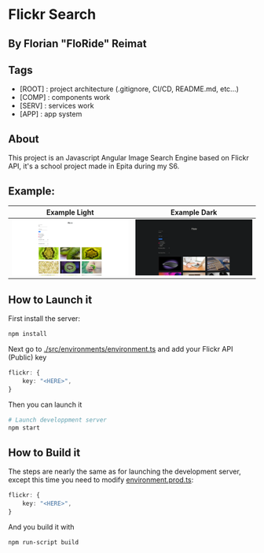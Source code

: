 # Flickr Search
## By Florian "FloRide" Reimat

## Tags
- [ROOT] : project architecture (.gitignore, CI/CD, README.md, etc...)
- [COMP] : components work
- [SERV] : services work
- [APP]  : app system

## About
This project is an Javascript Angular Image Search Engine based on Flickr API,
it's a school project made in Epita during my S6.

## Example:
| Example Light | Example Dark |
:------:|:-------:
|![](misc/flickr_search_example_1.png)| ![](misc/flickr_search_example_2.png)|

## How to Launch it
First install the server:
```sh
npm install
```

Next go to [./src/environments/environment.ts](./src/environments/environment.ts) and add your Flickr API (Public) key
```ts
flickr: { 
    key: "<HERE>",
}
```

Then you can launch it
```sh
# Launch developpment server
npm start
```

## How to Build it
The steps are nearly the same as for launching the development server, except this time you need to modify [environment.prod.ts](./src/environments/environment.prod.ts):
```ts
flickr: { 
    key: "<HERE>",
}
```

And you build it with
```sh
npm run-script build
```
